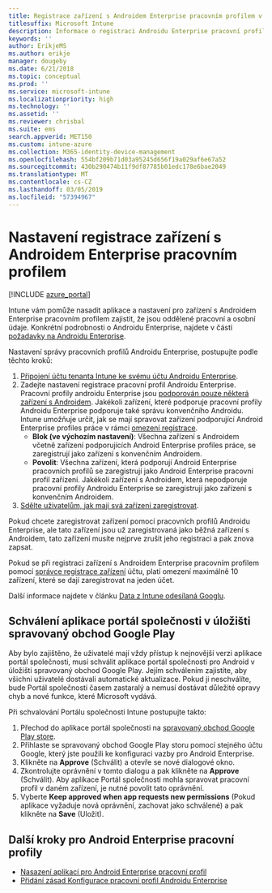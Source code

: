 ```yaml
---
title: Registrace zařízení s Androidem Enterprise pracovním profilem v Intune
titlesuffix: Microsoft Intune
description: Informace o registraci Androidu Enterprise pracovní profil zařízení v Intune.
keywords: ''
author: ErikjeMS
ms.author: erikje
manager: dougeby
ms.date: 6/21/2018
ms.topic: conceptual
ms.prod: ''
ms.service: microsoft-intune
ms.localizationpriority: high
ms.technology: ''
ms.assetid: ''
ms.reviewer: chrisbal
ms.suite: ems
search.appverid: MET150
ms.custom: intune-azure
ms.collection: M365-identity-device-management
ms.openlocfilehash: 554bf209b71d03a95245d656f19a029af6e67a52
ms.sourcegitcommit: 430b290474b11f9df87785b01edc178e6bae2049
ms.translationtype: MT
ms.contentlocale: cs-CZ
ms.lasthandoff: 03/05/2019
ms.locfileid: "57394967"
---
```

# <a name="set-up-enrollment-of-android-enterprise-work-profile-devices"></a>Nastavení registrace zařízení s Androidem Enterprise pracovním profilem

[!INCLUDE [azure_portal](./includes/azure_portal.md)]

Intune vám pomůže nasadit aplikace a nastavení pro zařízení s Androidem Enterprise pracovním profilem zajistit, že jsou oddělené pracovní a osobní údaje. Konkrétní podrobnosti o Androidu Enterprise, najdete v části [požadavky na Androidu Enterprise](https://support.google.com/work/android/answer/6174145?hl=en&ref_topic=6151012).

Nastavení správy pracovních profilů Androidu Enterprise, postupujte podle těchto kroků:

1. [Připojení účtu tenanta Intune ke svému účtu Androidu Enterprise](connect-intune-android-enterprise.md).
2. Zadejte nastavení registrace pracovní profil Androidu Enterprise. Pracovní profily androidu Enterprise jsou [podporován pouze některá zařízení s Androidem](https://support.google.com/work/android/answer/6174145?hl=en&ref_topic=6151012%20style=%22target=new_window%22). Jakékoli zařízení, které podporuje pracovní profily Androidu Enterprise podporuje také správu konvenčního Androidu. Intune umožňuje určit, jak se mají spravovat zařízení podporující Android Enterprise profiles práce v rámci [omezení registrace](enrollment-restrictions-set.md).
    - **Blok (ve výchozím nastavení)**:  Všechna zařízení s Androidem včetně zařízení podporujících Android Enterprise profiles práce, se zaregistrují jako zařízení s konvenčním Androidem.
    - **Povolit**: Všechna zařízení, která podporují Android Enterprise pracovních profilů se zaregistrují jako Android Enterprise pracovní profil zařízení. Jakékoli zařízení s Androidem, která nepodporuje pracovní profily Androidu Enterprise se zaregistrují jako zařízení s konvenčním Androidem.
3. [Sdělte uživatelům, jak mají svá zařízení zaregistrovat](/intune-user-help/enroll-your-device-in-intune-android).


Pokud chcete zaregistrovat zařízení pomocí pracovních profilů Androidu Enterprise, ale tato zařízení jsou už zaregistrovaná jako běžná zařízení s Androidem, tato zařízení musíte nejprve zrušit jeho registraci a pak znova zapsat.

Pokud se při registraci zařízení s Androidem Enterprise pracovním profilem pomocí [správce registrace zařízení](device-enrollment-manager-enroll.md) účtu, platí omezení maximálně 10 zařízení, které se dají zaregistrovat na jeden účet.

Další informace najdete v článku [Data z Intune odesílaná Googlu](data-intune-sends-to-google.md).

## <a name="approve-the-company-portal-app-in-the-managed-google-play-store"></a>Schválení aplikace portál společnosti v úložišti spravovaný obchod Google Play

Aby bylo zajištěno, že uživatelé mají vždy přístup k nejnovější verzi aplikace portál společnosti, musí schválit aplikace portál společnosti pro Android v úložišti spravovaný obchod Google Play. Jejím schválením zajistíte, aby všichni uživatelé dostávali automatické aktualizace. Pokud ji neschválíte, bude Portál společnosti časem zastaralý a nemusí dostávat důležité opravy chyb a nové funkce, které Microsoft vydává.

Při schvalování Portálu společnosti Intune postupujte takto:

1.  Přechod do aplikace portál společnosti na [spravovaný obchod Google Play store](https://play.google.com/work/apps/details?id=com.microsoft.windowsintune.companyportal).
2.  Přihlaste se spravovaný obchod Google Play storu pomocí stejného účtu Google, který jste použili ke konfiguraci vazby pro Android Enterprise.
3.  Klikněte na **Approve** (Schválit) a otevře se nové dialogové okno.
4.  Zkontrolujte oprávnění v tomto dialogu a pak klikněte na **Approve** (Schválit). Aby aplikace Portál společnosti mohla spravovat pracovní profil v daném zařízení, je nutné povolit tato oprávnění.
5.  Vyberte **Keep approved when app requests new permissions** (Pokud aplikace vyžaduje nová oprávnění, zachovat jako schválené) a pak klikněte na **Save** (Uložit).

## <a name="next-steps-for-android-enterprise-work-profiles"></a>Další kroky pro Android Enterprise pracovní profily
- [Nasazení aplikací pro Android Enterprise pracovní profil](apps-add-android-for-work.md)
- [Přidání zásad Konfigurace pracovní profil Androidu Enterprise](device-profiles.md)
